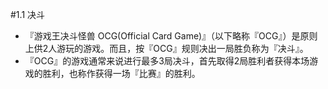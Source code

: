 #1.1        决斗
* 『游戏王决斗怪兽 OCG(Official Card Game)』（以下略称『OCG』）是原则上供2人游玩的游戏。而且，按『OCG』规则决出一局胜负称为『决斗』。
* 『OCG』的游戏通常来说进行最多3局决斗，首先取得2局胜利者获得本场游戏的胜利，也称作获得一场『比赛』的胜利。
